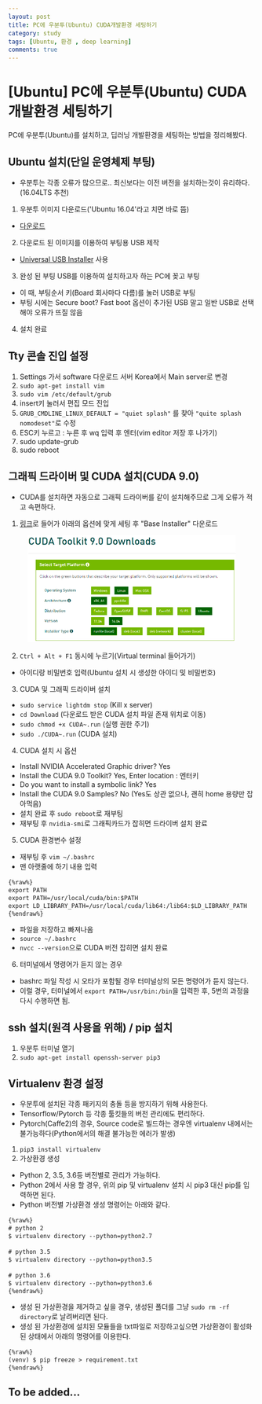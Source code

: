 ```yaml
---
layout: post
title: PC에 우분투(Ubuntu) CUDA개발환경 세팅하기
category: study
tags: [Ubuntu, 환경 , deep learning]
comments: true
---
```


# [Ubuntu] PC에 우분투(Ubuntu) CUDA개발환경 세팅하기

PC에 우분투(Ubuntu)를 설치하고, 딥러닝 개발환경을 세팅하는 방법을 정리해봤다.

## Ubuntu 설치(단일 운영체제 부팅)
- 우분투는 각종 오류가 많으므로.. 최신보다는 이전 버전을 설치하는것이 유리하다.(16.04LTS 추천)
1. 우분투 이미지 다운로드('Ubuntu 16.04'라고 치면 바로 뜸)
- [다운로드](http://releases.ubuntu.com/16.04/ubuntu-16.04.5-desktop-amd64.iso)
2. 다운로드 된 이미지를 이용하여 부팅용 USB 제작
- [Universal USB Installer](https://universal-usb-installer.kr.uptodown.com/windows) 사용
3. 완성 된 부팅 USB를 이용하여 설치하고자 하는 PC에 꽂고 부팅
- 이 때, 부팅순서 키(Board 회사마다 다름)를 눌러 USB로 부팅
- 부팅 시에는 Secure boot? Fast boot 옵션이 추가된 USB 말고 일반 USB로 선택해야 오류가 뜨질 않음
4. 설치 완료

## Tty 콘솔 진입 설정
1. Settings 가서 software 다운로드 서버 Korea에서 Main server로 변경
2. `sudo apt-get install vim`
3. `sudo vim /etc/default/grub`
4. insert키 눌러서 편집 모드 진입
5. `GRUB_CMDLINE_LINUX_DEFAULT = "quiet splash"` 를 찾아 `"quite splash nomodeset"`로 수정
6. ESC키 누르고 : 누른 후 wq 입력 후 엔터(vim editor 저장 후 나가기)
7. sudo update-grub
8. sudo reboot

## 그래픽 드라이버 및 CUDA 설치(CUDA 9.0)
- CUDA를 설치하면 자동으로 그래픽 드라이버를 같이 설치해주므로 그게 오류가 적고 속편하다.
1. [링크](https://developer.nvidia.com/cuda-90-download-archive?target_os=Linux&target_arch=x86_64&target_distro=Ubuntu&target_version=1604&target_type=runfilelocal)로 들어가 아래의 옵션에 맞게 세팅 후 "Base Installer" 다운로드
<center>
<figure>
<img src="/assets/post_img/others/2019-01-02-ubuntu_settings/fig1.PNG" alt="views">
</figure>
</center>

2. `Ctrl + Alt + F1` 동시에 누르기(Virtual terminal 들어가기)
- 아이디랑 비밀번호 입력(Ubuntu 설치 시 생성한 아이디 및 비밀번호)
3. CUDA 및 그래픽 드라이버 설치
- `sudo service lightdm stop` (Kill x server)
- `cd Download` (다운로드 받은 CUDA 설치 파일 존재 위치로 이동)
- `sudo chmod +x CUDA~.run` (실행 권한 주기)
- `sudo ./CUDA~.run` (CUDA 설치)
4. CUDA 설치 시 옵션
- Install NVIDIA Accelerated Graphic driver? Yes
- Install the CUDA 9.0 Toolkit? Yes, Enter location : 엔터키
- Do you want to install a symbolic link? Yes
- Install the CUDA 9.0 Samples? No (Yes도 상관 없으나, 괜히 home 용량만 잡아먹음)
- 설치 완료 후 `sudo reboot`로 재부팅
- 재부팅 후 `nvidia-smi`로 그래픽카드가 잡히면 드라이버 설치 완료
5. CUDA 환경변수 설정
- 재부팅 후 `vim ~/.bashrc`
- 맨 아랫줄에 하기 내용 입력

```
{%raw%}
export PATH
export PATH=/usr/local/cuda/bin:$PATH
export LD_LIBRARY_PATH=/usr/local/cuda/lib64:/lib64:$LD_LIBRARY_PATH
{%endraw%}
```

- 파일을 저장하고 빠져나옴
- `source ~/.bashrc`
- `nvcc --version`으로 CUDA 버전 잡히면 설치 완료
6. 터미널에서 명령어가 듣지 않는 경우
- bashrc 파일 작성 시 오타가 포함될 경우 터미널상의 모든 명령어가 듣지 않는다.
- 이럴 경우, 터미널에서 `export PATH=/usr/bin:/bin`을 입력한 후, 5번의 과정을 다시 수행하면 됨.

## ssh 설치(원격 사용을 위해) / pip 설치
1. 우분투 터미널 열기
2. `sudo apt-get install openssh-server pip3`

## Virtualenv 환경 설정
- 우분투에 설치된 각종 패키지의 충돌 등을 방지하기 위해 사용한다.
- Tensorflow/Pytorch 등 각종 툴킷들의 버전 관리에도 편리하다.
- Pytorch(Caffe2)의 경우, Source code로 빌드하는 경우엔 virtualenv 내에서는 불가능하다(Python에서의 해결 불가능한 에러가 발생)

1. `pip3 install virtualenv`
2. 가상환경 생성
- Python 2, 3.5, 3.6등 버전별로 관리가 가능하다.
- Python 2에서 사용 할 경우, 위의 pip 및 virtualenv 설치 시 pip3 대신 pip를 입력하면 된다.
- Python 버전별 가상환경 생성 명령어는 아래와 같다.

```
{%raw%}
# python 2
$ virtualenv directory --python=python2.7

# python 3.5
$ virtualenv directory --python=python3.5

# python 3.6
$ virtualenv directory --python=python3.6
{%endraw%}
```

- 생성 된 가상환경을 제거하고 싶을 경우, 생성된 폴더를 그냥 `sudo rm -rf directory`로 날려버리면 된다.
- 생성 된 가상환경에 설치된 모듈들을 txt파일로 저장하고싶으면 가상환경이 활성화 된 상태에서 아래의 명령어를 이용한다.

```
{%raw%}
(venv) $ pip freeze > requirement.txt
{%endraw%}
```

## To be added...









